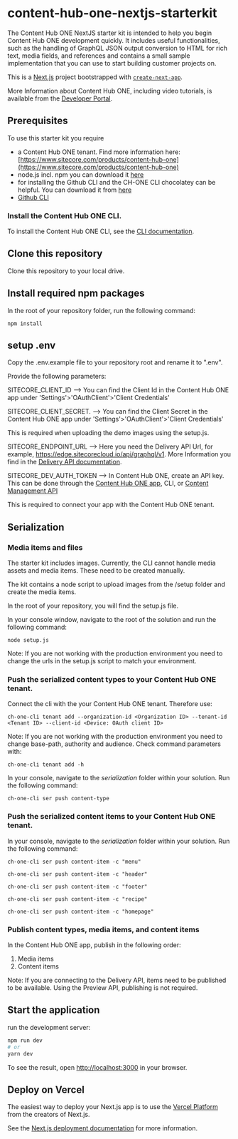 # content-hub-one-nextjs-starterkit

The Content Hub ONE NextJS starter kit is intended to help you begin Content Hub ONE development quickly. It includes useful functionalities, such as the handling of GraphQL JSON output conversion to HTML for rich text, media fields, and references and contains a small sample implementation that you can use to start building customer projects on.

This is a [Next.js](https://nextjs.org/) project bootstrapped with [`create-next-app`](https://github.com/vercel/next.js/tree/canary/packages/create-next-app).

More Information about Content Hub ONE, including video tutorials, is available from the [Developer Portal]( https://developers.sitecore.com/content-management/content-hub-one).

## Prerequisites
To use this starter kit you require 
- a Content Hub ONE tenant. Find more information here: [https://www.sitecore.com/products/content-hub-one](https://www.sitecore.com/products/content-hub-one)
- node.js incl. npm you can download it [here](https://nodejs.org)
- for installing the Github CLI and the CH-ONE CLI chocolatey can be helpful. You can download it from [here](https://chocolatey.org/install) 
- [Github CLI](https://cli.github.com/manual/installation)


### Install the Content Hub ONE CLI. 

To install the Content Hub ONE CLI, see the [CLI documentation](https://doc.sitecore.com/ch-one/en/developers/content-hub-one/content-hub-one-cli--install-and-run-the-cli.html).

## Clone this repository

Clone this repository to your local drive. 

## Install required npm packages

In the root of your repository folder, run the following command: 

    npm install

## setup .env 

Copy the .env.example file to your repository root and rename it to ".env".

Provide the following parameters:

SITECORE_CLIENT_ID --> You can find the Client Id in the Content Hub ONE app under 'Settings'>'OAuthClient'>'Client Credentials'

SITECORE_CLIENT_SECRET. --> You can find the Client Secret in the Content Hub ONE app under 'Settings'>'OAuthClient'>'Client Credentials'

This is required when uploading the demo images using the setup.js.


SITECORE_ENDPOINT_URL  --> Here you need the Delivery API Url, for example, https://edge.sitecorecloud.io/api/graphql/v1. More Information you find in the [Delivery API documentation](https://doc.sitecore.com/ch-one/en/developers/content-hub-one/graphql--preview-and-delivery-apis.html). 

SITECORE_DEV_AUTH_TOKEN --> In Content Hub ONE, create an API key. This can be done through the [Content Hub ONE app](https://doc.sitecore.com/ch-one/en/users/content-hub-one/content-delivery--manage-api-keys.html), CLI, or [Content Management API ](https://doc.sitecore.com/ch-one/en/developers/content-hub-one/graphql--api-keys.html)  

This is required to connect your app with the Content Hub ONE tenant.

## Serialization

### Media items and files

The starter kit includes images. Currently, the CLI cannot handle media assets and media items. These need to be created manually.

The kit contains a node script to upload images from the /setup folder and create the media items.

In the root of your repository, you will find the setup.js file. 

In your console window, navigate to the root of the solution and run the following command:

    node setup.js
Note: If you are not working with the production environment you need to change the urls in the setup.js script to match your environment.


### Push the serialized content types to your Content Hub ONE tenant. 

Connect the cli with the your Content Hub ONE tenant. Therefore use:
    
    ch-one-cli tenant add --organization-id <Organization ID> --tenant-id <Tenant ID> --client-id <Device: OAuth client ID> 


Note: If you are not working with the production environment you need to change base-path, authority and audience. Check command parameters with:
    
    ch-one-cli tenant add -h
    

In your console, navigate to the *serialization* folder within your solution. Run the following command:

    ch-one-cli ser push content-type
    

### Push the serialized content items to your Content Hub ONE tenant. 

In your console, navigate to the *serialization* folder within your solution. Run the following command: 

    ch-one-cli ser push content-item -c "menu"

    ch-one-cli ser push content-item -c "header"

    ch-one-cli ser push content-item -c "footer"

    ch-one-cli ser push content-item -c "recipe"

    ch-one-cli ser push content-item -c "homepage"

### Publish content types, media items, and content items

In the Content Hub ONE app, publish in the following order:

1. Media items
2. Content items

Note: If you are connecting to the Delivery API, items need to be published to be available. Using the Preview API, publishing is not required.

## Start the application

run the development server:

```bash
npm run dev
# or
yarn dev
```

To see the result, open [http://localhost:3000](http://localhost:3000) in your browser.

## Deploy on Vercel

The easiest way to deploy your Next.js app is to use the [Vercel Platform](https://vercel.com/new?utm_medium=default-template&filter=next.js&utm_source=create-next-app&utm_campaign=create-next-app-readme) from the creators of Next.js.

See the [Next.js deployment documentation](https://nextjs.org/docs/deployment) for more information.
